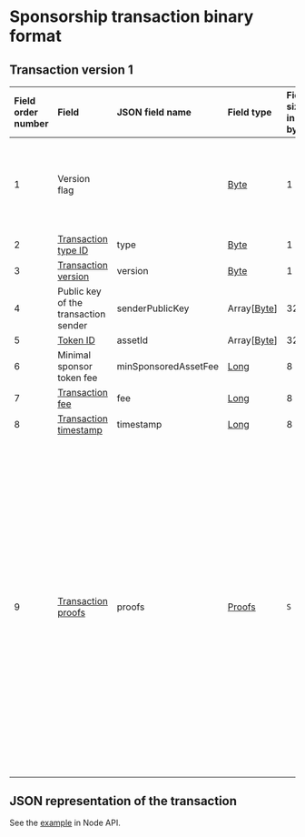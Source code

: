 # Sponsorship transaction binary format

## Transaction version 1

| Field order number | Field | JSON field name  | Field type | Field size in bytes | Comment |
| :--- | :--- | :--- | :--- | :--- | :--- |
| 1 | Version flag | | [Byte](/en/blockchain/blockchain/blockchain-data-types) | 1 | Indicates the [transaction version](/en/blockchain/transaction/transaction-version) is version 2 or higher.<br>Value must be 0 |
| 2 | [Transaction type ID](/en/blockchain/transaction-type) | type | [Byte](/en/blockchain/blockchain/blockchain-data-types) | 1 | Value must be 14 |
| 3 | [Transaction version](/en/blockchain/transaction/transaction-version) | version | [Byte](/en/blockchain/blockchain/blockchain-data-types) | 1 | Value must be 1 |
| 4 | Public key of the transaction sender  | senderPublicKey | Array[[Byte](/en/blockchain/blockchain/blockchain-data-types)] | 32 | |
| 5 | [Token ID](/en/blockchain/token/token-id) | assetId | Array[[Byte](/en/blockchain/blockchain/blockchain-data-types)] | 32 | |
| 6 | Minimal sponsor token fee | minSponsoredAssetFee | [Long](/en/blockchain/blockchain/blockchain-data-types) | 8 | |
| 7 | [Transaction fee](/en/blockchain/transaction/transaction-fee) | fee | [Long](/en/blockchain/blockchain/blockchain-data-types) | 8 | |
| 8 | [Transaction timestamp](/en/blockchain/transaction/transaction-timestamp) | timestamp | [Long](/en/blockchain/blockchain/blockchain-data-types) | 8 | |
| 9 | [Transaction proofs](/en/blockchain/transaction/transaction-proof) | proofs | [Proofs](/en/blockchain/transaction/transaction-proof) | `S` | If the array is empty, then `S` = 3. <br>If the array is not empty, then `S` = 3 + 2 × `N` + (`P`<sub>1</sub> + `P`<sub>2</sub> + ... + `P`<sub>n</sub>), where `N` is the number of proofs in the array, `P`<sub>n</sub> is the size on `N`-th proof in bytes. <br>The maximum number of proofs in the array is 8. The maximum size of each proof is 64 bytes |

## JSON representation of the transaction

See the [example](https://nodes.wavesnodes.com/transactions/info/7EL2XEGP1By427BeLcHPYeVnBzGsXen4egMAwQpWGBVR) in Node API.
